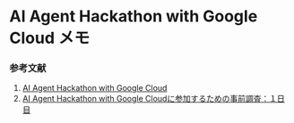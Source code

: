 # AI Agent Hackathon with Google Cloud メモ

### 参考文献
1. [AI Agent Hackathon with Google Cloud](https://zenn.dev/hackathons/2024-google-cloud-japan-ai-hackathon)
2. [AI Agent Hackathon with Google Cloudに参加するための事前調査：１日目](https://zenn.dev/tkwbr999/articles/900745ec0ffb1d)